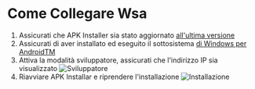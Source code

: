 # Come Collegare Wsa
1. Assicurati che APK Installer sia stato aggiornato [all'ultima versione](https://www.microsoft.com/store/productId/9P2JFQ43FPPG "APK Installer")
2. Assicurati di aver installato ed eseguito il sottosistema [di Windows per AndroidTM](https://www.microsoft.com/store/productId/9P3395VX91NR)
3. Attiva la modalità sviluppatore, assicurati che l'indirizzo IP sia visualizzato ![ Sviluppatore](https://raw.githubusercontent.com/Paving-Base/APK-Installer/screenshots/Documents/Tutorials/How%20To%20Connect%20WSA/Images/Snipaste_2022-10-02_19-02-09.png)
4. Riavviare APK Installar e riprendere l'installazione ![ Installazione](https://raw.githubusercontent.com/Paving-Base/APK-Installer/screenshots/Documents/Tutorials/How%20To%20Connect%20WSA/Images/Snipaste_2022-10-02_17-34-04.png)
